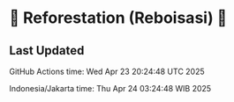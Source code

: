 
# 🌳 Reforestation (Reboisasi) 🌲

## Last Updated

GitHub Actions time: Wed Apr 23 20:24:48 UTC 2025

Indonesia/Jakarta time: Thu Apr 24 03:24:48 WIB 2025
